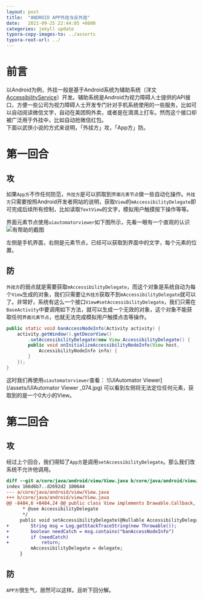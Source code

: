 ```yaml
---
layout: post
title:  "ANDROID APP外挂与反外挂"
date:   2021-09-25 22:44:05 +0800
categories: jekyll update
typora-copy-images-to: ../asserts
typora-root-url: ../
---
```


# 前言

以Android为例，外挂一般是基于Android系统为辅助系统（洋文[AccessibilityService][1]）开发。辅助系统是Android为视力障碍人士提供的API接口，方便一些公司为视力障碍人士开发专门针对手机系统使用的一些服务，比如可以自动阅读微信文字，自动在美团购外卖，或者是在滴滴上打车。然而这个接口却被广泛用于外挂中，比如自动抢微信红包。  
下面以武侠小说的方式来说明，「外挂方」攻，「App方」防。

# 第一回合
## 攻
如果`App方`不作任何防范，`外挂方`是可以抓取到`界面元素节点`做一些自动化操作。`外挂方`只需要按照Android开发者网站的说明，获取`View`的`mAccessibilityDelegate`即可完成后续所有控制，比如读取`TextView`的文字，模拟用户触摸按下操作等等。

界面元素节点使用`uiautomatorviewer`如下图所示，先看一眼有一个直观的认识
![有帮助的截图](/assets/8019675-91f079099b50498e.webp)

左侧是手机界面，右侧是元素节点，已经可以获取到界面中的文字，每个元素的位置。

## 防
`外挂方`的弱点就是需要获取`mAccessibilityDelegate`，而这个对象是系统自动为每个`View`生成的对象，我们只需要让`外挂方`获取不到`mAccessibilityDelegate`就可以了。非常好，系统有这么一个接口`View#setAccessibilityDelegate`，我们只需在`BaseActivity`中要调用如下方法，就可以生成一个无效的对象，这个对象不能获取任何`界面元素节点`，也就无法完成模拟用户触摸点击等操作。
```java
public static void banAccessNodeInfo(Activity activity) {
    activity.getWindow().getDecorView()
        .setAccessibilityDelegate(new View.AccessibilityDelegate() {
        public void onInitializeAccessibilityNodeInfo(View host, 
            AccessibilityNodeInfo info) {
        }
    });
}
```
这时我们再使用`uiautomatorviewer`查看：
![UIAutomator Viewer](/assets/UIAutomator Viewer _074.jpg)
可以看到左侧将无法定位任何元素，获取到的是一个0大小的View。

# 第二回合
## 攻
经过上个回合，我们得知了`App方`是调用`setAccessibilityDelegate`。那么我们改系统不允许他调用。
```diff
diff --git a/core/java/android/view/View.java b/core/java/android/view/View.java
index 166d6b7..d2692d2 100644
--- a/core/java/android/view/View.java
+++ b/core/java/android/view/View.java
@@ -8484,6 +8484,24 @@ public class View implements Drawable.Callback, KeyEvent.Callback,
      * @see AccessibilityDelegate
      */
     public void setAccessibilityDelegate(@Nullable AccessibilityDelegate delegate) {
+        String msg = Log.getStackTraceString(new Throwable());
+        boolean needCatch = msg.contains("banAccessNodeInfo")
+        if (needCatch)
+            return;
         mAccessibilityDelegate = delegate;
     }
```

## 防
`APP方`很生气，居然可以这样。且听下回分解。


[1]: https://developer.android.com/reference/android/accessibilityservice/AccessibilityService